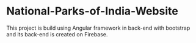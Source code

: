 # National-Parks-of-India-Website
This project is build using Angular framework in back-end with bootstrap and its back-end is created on Firebase.
